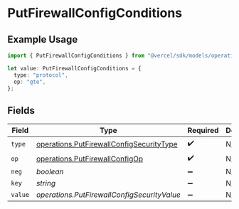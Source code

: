 # PutFirewallConfigConditions

## Example Usage

```typescript
import { PutFirewallConfigConditions } from "@vercel/sdk/models/operations/putfirewallconfig.js";

let value: PutFirewallConfigConditions = {
  type: "protocol",
  op: "gte",
};
```

## Fields

| Field                                                                                                | Type                                                                                                 | Required                                                                                             | Description                                                                                          |
| ---------------------------------------------------------------------------------------------------- | ---------------------------------------------------------------------------------------------------- | ---------------------------------------------------------------------------------------------------- | ---------------------------------------------------------------------------------------------------- |
| `type`                                                                                               | [operations.PutFirewallConfigSecurityType](../../models/operations/putfirewallconfigsecuritytype.md) | :heavy_check_mark:                                                                                   | N/A                                                                                                  |
| `op`                                                                                                 | [operations.PutFirewallConfigOp](../../models/operations/putfirewallconfigop.md)                     | :heavy_check_mark:                                                                                   | N/A                                                                                                  |
| `neg`                                                                                                | *boolean*                                                                                            | :heavy_minus_sign:                                                                                   | N/A                                                                                                  |
| `key`                                                                                                | *string*                                                                                             | :heavy_minus_sign:                                                                                   | N/A                                                                                                  |
| `value`                                                                                              | *operations.PutFirewallConfigSecurityValue*                                                          | :heavy_minus_sign:                                                                                   | N/A                                                                                                  |